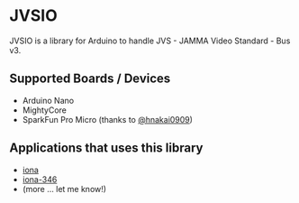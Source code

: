 # JVSIO

JVSIO is a library for Arduino to handle JVS - JAMMA Video Standard - Bus v3.

## Supported Boards / Devices
 - Arduino Nano
 - MightyCore
 - SparkFun Pro Micro (thanks to [@hnakai0909](https://github.com/hnakai0909))

## Applications that uses this library

 - [iona](https://github.com/toyoshim/iona)
 - [iona-346](https://github.com/toyoshim/iona-346)
 - (more ... let me know!)
